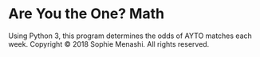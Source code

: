 # Are You the One? Math

Using Python 3, this program determines the odds of AYTO matches each week.
Copyright © 2018 Sophie Menashi. All rights reserved.


